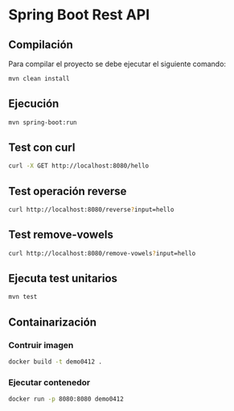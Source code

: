 # Spring Boot Rest API

## Compilación

Para compilar el proyecto se debe ejecutar el siguiente comando:

```bash
mvn clean install
```

## Ejecución

```bash	
mvn spring-boot:run
```

## Test con curl

```bash
curl -X GET http://localhost:8080/hello
```

## Test operación reverse

```bash
curl http://localhost:8080/reverse?input=hello
```

## Test remove-vowels

```bash
curl http://localhost:8080/remove-vowels?input=hello
```

## Ejecuta test unitarios

```bash
mvn test
```

## Containarización

### Contruir imagen

```bash
docker build -t demo0412 .
```

### Ejecutar contenedor

```bash
docker run -p 8080:8080 demo0412
```



